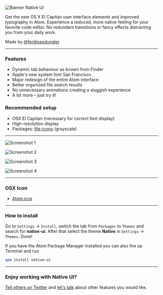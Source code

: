 ![Banner Native UI](https://cloud.githubusercontent.com/assets/8401092/10865409/64cbe3b6-800a-11e5-985c-7a63b2bdd402.png)

Get the new OS X El Capitan user interface elements and improved typography in Atom. Experience a reduced, more native feeling for your favorite code editor. No redundant transitions or fancy effects distracting you from your daily work.

Made by [@ferdinandvogler](http://www.twitter.com/ferdinandvogler)

---

### Features

- Dynamic tab behaviour as known from Finder
- Apple's new system font San Francisco
- Major redesign of the entire Atom interface
- Better organized file search results
- No unnecessary animations creating a sluggish experience
- A lot more – just try it!

### Recommended setup

- OSX El Capitan (necessary for correct font display)
- High-resolution display
- Packages: [file-icons](https://atom.io/packages/file-icons) (grayscale)

---

![Screenshot 1](https://cloud.githubusercontent.com/assets/8401092/10660279/2b90f2a0-78a6-11e5-8fe9-841e1f451832.png)

![Screenshot 2](https://cloud.githubusercontent.com/assets/8401092/10660333/859edeba-78a6-11e5-91a6-1c9ec1b362ed.png)

![Screenshot 3](https://cloud.githubusercontent.com/assets/8401092/10660282/2ba93d9c-78a6-11e5-96d3-1ed7fe2e3f2a.png)

![Screenshot 4](https://cloud.githubusercontent.com/assets/8401092/10660332/859ed244-78a6-11e5-825e-dd04b77fcdc6.png)

---

### OSX Icon

- [Atom.icns](https://github.com/fv0/native-ui/raw/master/Atom.icns)

---

### How to install

Go to `Settings` → `Install`, switch the tab from `Packages` to `Themes` and search for **native-ui**. After that select the theme **Native** in `Settings` → `Themes`. Done!

If you have the Atom Package Manager installed you can also fire up Terminal and run

```bash
apm install native-ui
```

---

### Enjoy working with Native UI?

[Tell others on Twitter](https://twitter.com/intent/tweet?text=Native%20UI,%20a%20Atom%20theme%20for%20El%20Capitan&url=http%3A%2F%2Fatom.io/themes/native-ui&via=ferdinandvogler) and [let's talk](https://twitter.com/intent/tweet?text=@ferdinandvogler) about other features you would like.
